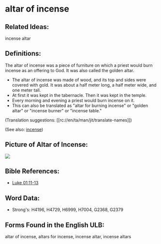 # altar of incense

## Related Ideas:

incense altar

## Definitions:

The altar of incense was a piece of furniture on which a priest would burn incense as an offering to God. It was also called the golden altar.

* The altar of incense was made of wood, and its top and sides were covered with gold. It was about a half meter long, a half meter wide, and one meter tall.
* At first it was kept in the tabernacle. Then it was kept in the temple.
* Every morning and evening a priest would burn incense on it.
* This can also be translated as "altar for burning incense" or "golden altar" or "incense burner" or "incense table."

(Translation suggestions: [[rc://en/ta/man/jit/translate-names]])

(See also: [incense](../other/incense.md))

## Picture of Altar of Incense:

<a href="https://content.bibletranslationtools.org/WycliffeAssociates/en_tw/raw/branch/master/PNGs/a/Altarofincense.png"><img src="https://content.bibletranslationtools.org/WycliffeAssociates/en_tw/raw/branch/master/PNGs/a/Altarofincense.png" ></a>

## Bible References:

* [Luke 01:11-13](rc://en/tn/help/luk/01/11)

## Word Data:

* Strong's: H4196, H4729, H6999, H7004, G2368, G2379

## Forms Found in the English ULB:

altar of incense, altars for incense, incense altar, incense altars

